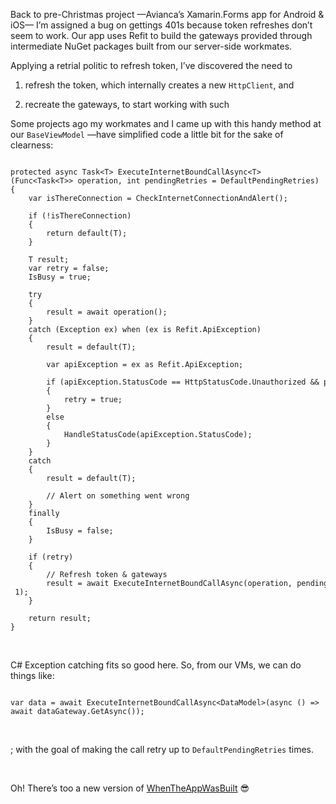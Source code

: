 Back to pre-Christmas project —Avianca’s Xamarin.Forms app for Android & iOS—
I’m assigned a bug on gettings 401s because token refreshes don’t seem to work.
Our app uses Refit to build the gateways provided through intermediate NuGet
packages built from our server-side workmates.

Applying a retrial politic to refresh token, I’ve discovered the need to

1.  refresh the token, which internally creates a new `HttpClient`, and

2.  recreate the gateways, to start working with such

Some projects ago my workmates and I came up with this handy method at our
`BaseViewModel` —have simplified code a little bit for the sake of clearness:

~~~~~~~~~~~~~~~~~~~~~~~~~~~~~~~~~~~~~~~~~~~~~~~~~~~~~~~~~~~~~~~~~~~~~~~~~~~~~~~~

protected async Task<T> ExecuteInternetBoundCallAsync<T>(Func<Task<T>> operation, int pendingRetries = DefaultPendingRetries)
{
    var isThereConnection = CheckInternetConnectionAndAlert();

    if (!isThereConnection)
    { 
        return default(T);
    }

    T result;
    var retry = false;
    IsBusy = true;

    try
    {
        result = await operation();
    }
    catch (Exception ex) when (ex is Refit.ApiException)
    {
        result = default(T);

        var apiException = ex as Refit.ApiException;

        if (apiException.StatusCode == HttpStatusCode.Unauthorized && pendingRetries > 0)
        {
            retry = true;
        }
        else
        {
            HandleStatusCode(apiException.StatusCode);
        }
    }
    catch
    {
        result = default(T);

        // Alert on something went wrong
    }
    finally
    { 
        IsBusy = false;
    }

    if (retry)
    {
        // Refresh token & gateways
        result = await ExecuteInternetBoundCallAsync(operation, pendingRetries - 1);
    }

    return result;
}

~~~~~~~~~~~~~~~~~~~~~~~~~~~~~~~~~~~~~~~~~~~~~~~~~~~~~~~~~~~~~~~~~~~~~~~~~~~~~~~~

 

C\# Exception catching fits so good here. So, from our VMs, we can do things
like:

~~~~~~~~~~~~~~~~~~~~~~~~~~~~~~~~~~~~~~~~~~~~~~~~~~~~~~~~~~~~~~~~~~~~~~~~~~~~~~~~

var data = await ExecuteInternetBoundCallAsync<DataModel>(async () => await dataGateway.GetAsync());

~~~~~~~~~~~~~~~~~~~~~~~~~~~~~~~~~~~~~~~~~~~~~~~~~~~~~~~~~~~~~~~~~~~~~~~~~~~~~~~~

 

; with the goal of making the call retry up to `DefaultPendingRetries` times.

 

Oh! There’s too a new version of
[WhenTheAppWasBuilt](https://github.com/DevsDNA/WhenTheAppWasBuilt/) 😎
